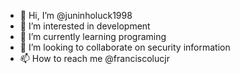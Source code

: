 - 👋 Hi, I’m @juninholuck1998
- 👀 I’m interested in development
- 🌱 I’m currently learning programing
- 💞️ I’m looking to collaborate on security information
- 📫 How to reach me @franciscolucjr

<!---
juninholuck1998/juninholuck1998 is a ✨ special ✨ repository because its `README.md` (this file) appears on your GitHub profile.
You can click the Preview link to take a look at your changes.
--->

